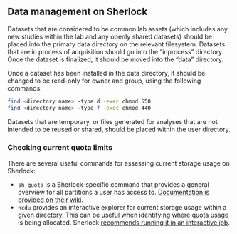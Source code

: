 ## Data management on Sherlock

Datasets that are considered to be common lab assets (which includes any new studies within the lab and any openly shared datasets) should be placed into the primary data directory on the relevant filesystem.
Datasets that are in process of acquisition should go into the “inprocess” directory.
Once the dataset is finalized, it should be moved into the “data” directory.

Once a dataset has been installed in the data directory, it should be changed to be read-only for owner and group, using the following commands:

```bash
find <directory name> -type d -exec chmod 550
find <directory name> -type f -exec chmod 440
```

Datasets that are temporary, or files generated for analyses that are not intended to be reused or shared, should be placed within the user directory.

### Checking current quota limits

There are several useful commands for assessing current storage usage on Sherlock:

- `sh_quota` is a Sherlock-specific command that provides a general overview for all partitions a user has access to.
  [Documentation is provided on their wiki](https://www.sherlock.stanford.edu/docs/storage/?h=sh_quota#checking-quotas).
- `ncdu` provides an interactive explorer for current storage usage within a given directory.
  This can be useful when identifying where quota usage is being allocated.
  Sherlock [recommends running it in an interactive job](https://www.sherlock.stanford.edu/docs/storage/?h=ncdu#locating-large-directories).
